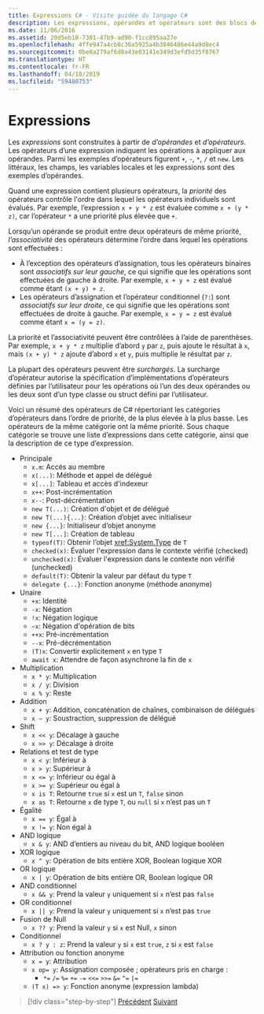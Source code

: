 ```yaml
---
title: Expressions C# - Visite guidée du langage C#
description: Les expressions, opérandes et opérateurs sont des blocs de construction du langage C#
ms.date: 11/06/2016
ms.assetid: 20d5eb10-7381-47b9-ad90-f1cc895aa27e
ms.openlocfilehash: 4ffe947a4cb8c36a5925a4b3846486e44a9d8ec4
ms.sourcegitcommit: 0be8a279af6d8a43e03141e349d3efd5d35f8767
ms.translationtype: HT
ms.contentlocale: fr-FR
ms.lasthandoff: 04/18/2019
ms.locfileid: "59480753"
---
```

# <a name="expressions"></a>Expressions

Les *expressions* sont construites à partir de *d’opérandes* et *d’opérateurs*. Les opérateurs d’une expression indiquent les opérations à appliquer aux opérandes. Parmi les exemples d’opérateurs figurent `+`, `-`, `*`, `/` et `new`. Les littéraux, les champs, les variables locales et les expressions sont des exemples d’opérandes.

Quand une expression contient plusieurs opérateurs, la *priorité* des opérateurs contrôle l'ordre dans lequel les opérateurs individuels sont évalués. Par exemple, l’expression `x + y * z` est évaluée comme `x + (y * z)`, car l’opérateur `*` a une priorité plus élevée que `+`.

Lorsqu’un opérande se produit entre deux opérateurs de même priorité, *l’associativité* des opérateurs détermine l’ordre dans lequel les opérations sont effectuées :

* À l’exception des opérateurs d’assignation, tous les opérateurs binaires sont *associatifs sur leur gauche*, ce qui signifie que les opérations sont effectuées de gauche à droite. Par exemple, `x + y + z` est évalué comme étant `(x + y) + z`.
* Les opérateurs d’assignation et l’opérateur conditionnel (`?:`) sont *associatifs sur leur droite*, ce qui signifie que les opérations sont effectuées de droite à gauche. Par exemple, `x = y = z` est évalué comme étant `x = (y = z)`.

La priorité et l’associativité peuvent être contrôlées à l’aide de parenthèses. Par exemple, `x + y * z` multiplie d’abord `y` par `z`, puis ajoute le résultat à `x`, mais `(x + y) * z` ajoute d’abord `x` et `y`, puis multiplie le résultat par `z`.

La plupart des opérateurs peuvent être *surchargés*. La surcharge d’opérateur autorise la spécification d’implémentations d’opérateurs définies par l’utilisateur pour les opérations où l’un des deux opérandes ou les deux sont d’un type classe ou struct défini par l’utilisateur.

Voici un résumé des opérateurs de C# répertoriant les catégories d’opérateurs dans l’ordre de priorité, de la plus élevée à la plus basse. Les opérateurs de la même catégorie ont la même priorité. Sous chaque catégorie se trouve une liste d’expressions dans cette catégorie, ainsi que la description de ce type d’expression.

* Principale
  - `x.m`: Accès au membre
  - `x(...)`: Méthode et appel de délégué
  - `x[...]`: Tableau et accès d'indexeur
  - `x++`: Post-incrémentation
  - `x--`: Post-décrémentation
  - `new T(...)`: Création d'objet et de délégué
  - `new T(...){...}`: Création d’objet avec initialiseur
  - `new {...}`:  Initialiseur d’objet anonyme
  - `new T[...]`: Création de tableau
  - `typeof(T)`: Obtenir l’objet <xref:System.Type> de `T`
  - `checked(x)`: Évaluer l'expression dans le contexte vérifié (checked)
  - `unchecked(x)`: Évaluer l'expression dans le contexte non vérifié (unchecked)
  - `default(T)`: Obtenir la valeur par défaut du type `T`
  - `delegate {...}`: Fonction anonyme (méthode anonyme)
* Unaire
  - `+x`: Identité
  - `-x`: Négation
  - `!x`: Négation logique
  - `~x`: Négation d'opération de bits
  - `++x`: Pré-incrémentation
  - `--x`: Pré-décrémentation
  - `(T)x`: Convertir explicitement `x` en type `T`
  - `await x`: Attendre de façon asynchrone la fin de `x`
* Multiplication
  - `x * y`: Multiplication
  - `x / y`: Division
  - `x % y`: Reste
* Addition
  - `x + y`: Addition, concaténation de chaînes, combinaison de délégués
  - `x – y`: Soustraction, suppression de délégué
* Shift
  - `x << y`: Décalage à gauche
  - `x >> y`: Décalage à droite
* Relations et test de type
  - `x < y`: Inférieur à
  - `x > y`: Supérieur à
  - `x <= y`: Inférieur ou égal à
  - `x >= y`: Supérieur ou égal à
  - `x is T`: Retourne `true` si `x` est un `T`, `false` sinon
  - `x as T`: Retourne `x` de type `T`, ou `null` si `x` n’est pas un `T`
* Égalité
  - `x == y`: Égal à
  - `x != y`: Non égal à
* AND logique
  - `x & y`: AND d’entiers au niveau du bit, AND logique booléen
* XOR logique
  - `x ^ y`: Opération de bits entière XOR, Boolean logique XOR
* OR logique
  - `x | y`: Opération de bits entière OR, Boolean logique OR
* AND conditionnel
  - `x && y`: Prend la valeur `y` uniquement si `x` n’est pas `false`
* OR conditionnel
  - `x || y`: Prend la valeur `y` uniquement si `x` n’est pas `true`
* Fusion de Null
  - `x ?? y`: Prend la valeur `y` si `x` est Null, `x` sinon
* Conditionnel
  - `x ? y : z`: Prend la valeur `y` si `x` est `true`, `z` si `x` est `false`
* Attribution ou fonction anonyme
  - `x = y`: Attribution
  - `x op= y`: Assignation composée ; opérateurs pris en charge :
    - `*=`   `/=`   `%=`   `+=`   `-=`   `<<=`   `>>=`   `&=`  `^=`  `|=`
  - `(T x) => y`: Fonction anonyme (expression lambda)

> [!div class="step-by-step"]
> [Précédent](types-and-variables.md)
> [Suivant](statements.md)
